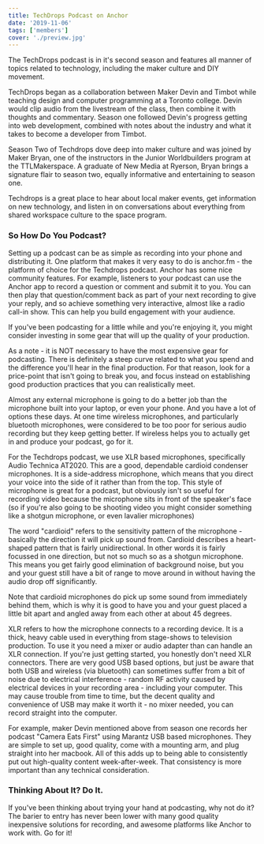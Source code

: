 ```yaml
---
title: TechDrops Podcast on Anchor
date: '2019-11-06'
tags: ['members']
cover: './preview.jpg'
---
```


The TechDrops podcast is in it's second season and features all manner of topics related to technology, including the maker culture and DIY movement.

TechDrops began as a collaboration between Maker Devin and Timbot while teaching design and computer programming at a Toronto college. Devin would clip audio from the livestream of the class, then combine it with thoughts and commentary. Season one followed Devin's progress getting into web development, combined with notes about the industry and what it takes to become a developer from Timbot.

Season Two of Techdrops dove deep into maker culture and was joined by Maker Bryan, one of the instructors in the Junior Worldbuilders program at the TTLMakerspace. A graduate of New Media at Ryerson, Bryan brings a signature flair to season two, equally informative and entertaining to season one.

Techdrops is a great place to hear about local maker events, get information on new technology, and listen in on conversations about everything from shared workspace culture to the space program.

### So How Do You Podcast?

Setting up a podcast can be as simple as recording into your phone and distributing it. One platform that makes it very easy to do is anchor.fm - the platform of choice for the Techdrops podcast. Anchor has some nice community features. For example, listeners to your podcast can use the Anchor app to record a question or comment and submit it to you. You can then play that question/comment back as part of your next recording to give your reply, and so achieve something very interactive, almost like a radio call-in show. This can help you build engagement with your audience.

If you've been podcasting for a little while and you're enjoying it, you might consider investing in some gear that will up the quality of your production.

As a note - it is NOT necessary to have the most expensive gear for podcasting. There is definitely a steep curve related to what you spend and the difference you'll hear in the final production. For that reason, look for a price-point that isn't going to break you, and focus instead on establishing good production practices that you can realistically meet.

Almost any external microphone is going to do a better job than the microphone built into your laptop, or even your phone. And you have a lot of options these days. At one time wireless microphones, and particularly bluetooth microphones, were considered to be too poor for serious audio recording but they keep getting better. If wireless helps you to actually get in and produce your podcast, go for it.

For the Techdrops podcast, we use XLR based microphones, specifically Audio Technica AT2020. This are a good, dependable cardioid condenser microphones. It is a side-address microphone, which means that you direct your voice into the side of it rather than from the top. This style of microphone is great for a podcast, but obviously isn't so useful for recording video because the microphone sits in front of the speaker's face (so if you're also going to be shooting video you might consider something like a shotgun microphone, or even lavalier microphones)

The word "cardioid" refers to the sensitivity pattern of the microphone - basically the direction it will pick up sound from. Cardioid describes a heart-shaped pattern that is fairly unidirectional. In other words it is fairly focussed in one direction, but not so much so as a shotgun microphone. This means you get fairly good elimination of background noise, but you and your guest still have a bit of range to move around in without having the audio drop off significantly.

Note that cardioid microphones do pick up some sound from immediately behind them, which is why it is good to have you and your guest placed a little bit apart and angled away from each other at about 45 degrees.

XLR refers to how the microphone connects to a recording device. It is a thick, heavy cable used in everything from stage-shows to television production. To use it you need a mixer or audio adapter than can handle an XLR connection. If you're just getting started, you honestly don't need XLR connectors. There are very good USB based options, but just be aware that both USB and wireless (via bluetooth) can sometimes suffer from a bit of noise due to electrical interference - random RF activity caused by electrical devices in your recording area - including your computer. This may cause trouble from time to time, but the decent quality and convenience of USB may make it worth it - no mixer needed, you can record straight into the computer.

For example, maker Devin mentioned above from season one records her podcast "Camera Eats First" using Marantz USB based microphones. They are simple to set up, good quality, come with a mounting arm, and plug straight into her macbook. All of this adds up to being able to consistently put out high-quality content week-after-week. That consistency is more important than any technical consideration.

### Thinking About It? Do It.

If you've been thinking about trying your hand at podcasting, why not do it? The barier to entry has never been lower with many good quality inexpensive solutions for recording, and awesome platforms like Anchor to work with. Go for it!
